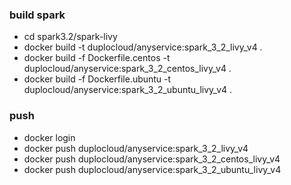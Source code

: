 ### build  spark
* cd spark3.2/spark-livy
* docker build -t duplocloud/anyservice:spark_3_2_livy_v4 .
* docker build -f Dockerfile.centos -t duplocloud/anyservice:spark_3_2_centos_livy_v4 .
* docker build -f Dockerfile.ubuntu -t duplocloud/anyservice:spark_3_2_ubuntu_livy_v4 .
### push
* docker login
* docker push duplocloud/anyservice:spark_3_2_livy_v4
* docker push duplocloud/anyservice:spark_3_2_centos_livy_v4
* docker push duplocloud/anyservice:spark_3_2_ubuntu_livy_v4
  